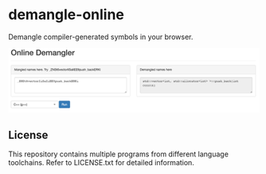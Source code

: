 # demangle-online

Demangle compiler-generated symbols in your browser.

![screenshot](https://github.com/blukat29/demangle-online/raw/master/screenshot.png)

## License

This repository contains multiple programs from different language toolchains.
Refer to LICENSE.txt for detailed information.

